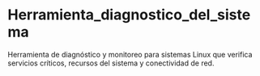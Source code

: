 # Herramienta_diagnostico_del_sistema
Herramienta de diagnóstico y monitoreo para sistemas Linux que verifica servicios críticos, recursos del sistema y conectividad de red.
